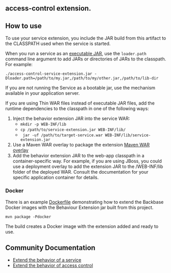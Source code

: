 ## access-control extension.

## How to use

To use your service extension, you include the JAR build from this artifact to the CLASSPATH used when the service is 
started.


When you run a service as an [executable JAR](https://docs.spring.io/spring-boot/docs/current/reference/htmlsingle/#executable-jar-property-launcher-features), 
use the `loader.path` command line argument to add JARs or directories of JARs to the classpath. For example:

```
./access-control-service-extension.jar -Dloader.path=/path/to/my.jar,/path/to/my/other.jar,/path/to/lib-dir
```

If you are not running the Service as a bootable jar, use the mechanism available in your application server.

If you are using Thin WAR files instead of executable JAR files, add the runtime dependencies to the classpath in one of the following ways:
1. Inject the behavior extension JAR into the service WAR:
   *  ``` mkdir -p WEB-INF/lib ```
   *  ``` cp /path/to/service-extension.jar WEB-INF/lib/ ```
   *  ``` jar -uf /path/to/target-service.war WEB-INF/lib/service-extension.jar```
2. Use a Maven WAR overlay to package the extension [Maven WAR overlay](https://maven.apache.org/plugins/maven-war-plugin/overlays.html)
3. Add the behavior extension JAR to the web-app classpath in a container-specific way. 
For example, if you are using JBoss, you could use a deployment overlay to add the extension JAR to the /WEB-INF/lib folder of the deployed WAR. Consult the documentation for your specific application container for details.
   

### Docker

There is an example [Dockerfile](Dockerfile) demonstrating how to extend the Backbase Docker images
with the Behaviour Extension jar built from this project.

    mvn package -Pdocker

The build creates a Docker image with the extension added and ready to use.

## Community Documentation

* [Extend the behavior of a service](https://community.backbase.com/documentation/ServiceSDK/latest/extend_service_behavior)
* [Extend the behavior of access control]()

